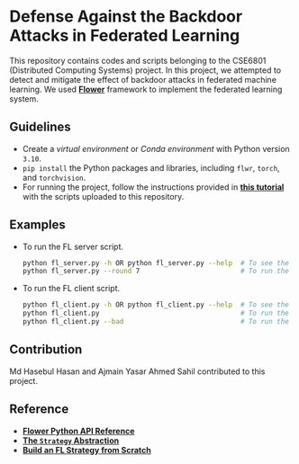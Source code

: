 # Defense Against the Backdoor Attacks in Federated Learning

This repository contains codes and scripts belonging to the CSE6801 (Distributed Computing Systems) project. In this project, we attempted to detect and mitigate the effect of backdoor attacks in federated machine learning. We used [**Flower**](https://github.com/adap/flower) framework to implement the federated learning system.

## Guidelines

- Create a *virtual environment* or *Conda environment* with Python version `3.10`.
- `pip install` the Python packages and libraries, including `flwr`, `torch`, and `torchvision`.
- For running the project, follow the instructions provided in [**this tutorial**](https://flower.dev/docs/framework/tutorial-quickstart-pytorch.html) with the scripts uploaded to this repository.

## Examples

- To run the FL server script.
    ```sh
    python fl_server.py -h OR python fl_server.py --help  # To see the help messages
    python fl_server.py --round 7                         # To run the server script with 7 FL rounds
    ```

- To run the FL client script.
    ```sh
    python fl_client.py -h OR python fl_client.py --help  # To see the help messages
    python fl_client.py                                   # To run the client script as a benign client
    python fl_client.py --bad                             # To run the client script as an attacker
    ```

## Contribution

Md Hasebul Hasan and Ajmain Yasar Ahmed Sahil contributed to this project.

## Reference

- [**Flower Python API Reference**](https://flower.dev/docs/framework/ref-api-flwr.html)
- [**The `Strategy` Abstraction**](https://flower.dev/docs/framework/how-to-implement-strategies.html)
- [**Build an FL Strategy from Scratch**](https://flower.dev/docs/framework/tutorial-series-build-a-strategy-from-scratch-pytorch.html)
